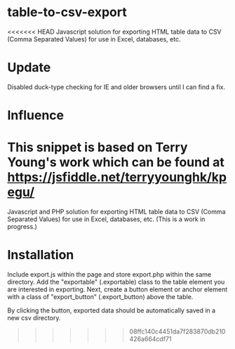 # table-to-csv-export
<<<<<<< HEAD
Javascript solution for exporting HTML table data to CSV (Comma Separated Values) for use in Excel, databases, etc.
# Update
Disabled duck-type checking for IE and older browsers until I can find a fix.
# Influence
This snippet is based on Terry Young's work which can be found at https://jsfiddle.net/terryyounghk/kpegu/
=======
Javascript and PHP solution for exporting HTML table data to CSV (Comma Separated Values) for use in Excel, databases, etc. (This is a work in progress.)
# Installation
Include export.js within the page and store export.php within the same directory. Add the "exportable" (.exportable) class to the table element you are interested in exporting. Next, create a button element or anchor element with a class of "export_button" (.export_button) above the table. 

By clicking the button, exported data should be automatically saved in a new csv directory.
>>>>>>> 08ffc140c4451da7f283870db210426a664cdf71

